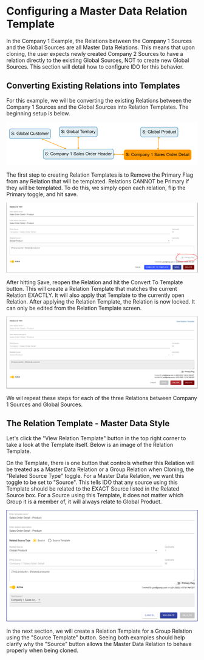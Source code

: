 # Configuring a Master Data Relation Template

In the Company 1 Example, the Relations between the Company 1 Sources and the Global Sources are all Master Data Relations. This means that upon cloning, the user expects newly created Company 2 Sources to have a relation directly to the existing Global Sources, NOT to create new Global Sources. This section will detail how to configure IDO for this behavior.

## Converting Existing Relations into Templates

For this example, we will be converting the existing Relations between the Company 1 Sources and the Global Sources into Relation Templates. The beginning setup is below.

![Beginning Setup](<../../../.gitbook/assets/image (399) (1).png>)

The first step to creating Relation Templates is to Remove the Primary Flag from any Relation that will be templated. Relations CANNOT be Primary if they will be templated. To do this, we simply open each relation, flip the Primary toggle, and hit save.&#x20;

![De-primary the Relation](<../../../.gitbook/assets/image (398) (1).png>)

After hitting Save, reopen the Relation and hit the Convert To Template button. This will create a Relation Template that matches the current Relation EXACTLY. It will also apply that Template to the currently open Relation. After applying the Relation Template, the Relation is now locked. It can only be edited from the Relation Template screen.

![A locked Relation associated with a Template](<../../../.gitbook/assets/image (380) (1).png>)

We wil repeat these steps for each of the three Relations between Company 1 Sources and Global Sources.&#x20;

## The Relation Template - Master Data Style

Let's click the "View Relation Template" button in the top right corner to take a look at the Template itself. Below is an image of the Relation Template.&#x20;

On the Template, there is one button that controls whether this Relation will be treated as a Master Data Relation or a Group Relation when Cloning, the "Related Source Type" toggle. For a Master Data Relation, we want this toggle to be set to "Source". This tells IDO that any source using this Template should be related to the EXACT Source listed in the Related Source box. For a Source using this Template, it does not matter which Group it is a member of, it will always relate to Global Product.

![A Master Data Style Relation Template](<../../../.gitbook/assets/image (396) (1).png>)

In the next section, we will create a Relation Template for a Group Relation using the "Source Template" button. Seeing both examples should help clarify why the "Source" button allows the Master Data Relation to behave properly when being cloned.
